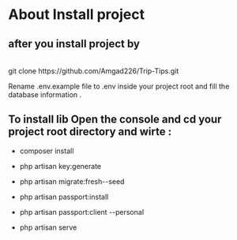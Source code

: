 
# About Install project

## after you install project by 
<br>
git clone https://github.com/Amgad226/Trip-Tips.git

Rename .env.example file to .env inside your project root 
and fill the database information .

## To install lib Open the console and cd your project root directory and wirte :
- composer install 

- php artisan key:generate

- php artisan migrate:fresh--seed

- php artisan passport:install

- php artisan passport:client --personal

- php artisan serve


